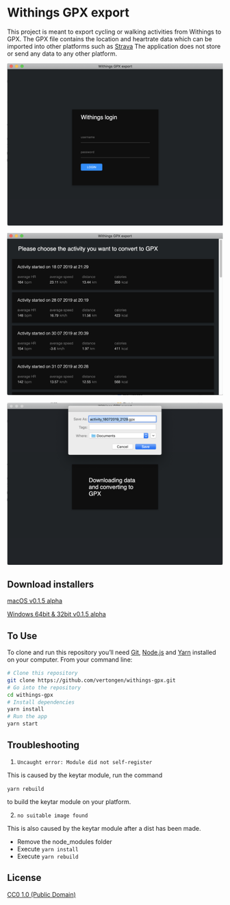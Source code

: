 # Withings GPX export

This project is meant to export cycling or walking activities from Withings to GPX. The GPX file contains the location and heartrate data which can be imported into other platforms such as [Strava](https://www.strava.com/) The application does not store or send any data to any other platform.

![](build/Screenshot_2019-08-16_at_23-c4ba1476-6bd2-4ba6-b582-e007e8490967.55.13.png)

![](build/Screenshot_2019-08-16_at_23-650b7a6a-6b77-4acf-ad8e-3811f81d85e2.55.32.png)

![](build/Screenshot_2019-08-16_at_23-f3e9b9d2-1bb0-4dd4-8b72-8d35ddb8cfc1.55.43.png)

## Download installers

[macOS v0.1.5 alpha](https://github.com/vertongen/withings-gpx/releases/download/v0.1.5-alpha/Withings.gpx.export-0.1.5.dmg) 

[Windows 64bit & 32bit v0.1.5 alpha](https://github.com/vertongen/withings-gpx/releases/download/v0.1.5-alpha/Withings.gpx.export.Setup.0.1.5.exe)

## To Use

To clone and run this repository you’ll need [Git](https://git-scm.com/), [Node.js](https://nodejs.org/en/download/) and [Yarn](https://yarnpkg.com/lang/en/) installed on your computer. From your command line:

```bash
# Clone this repository
git clone https://github.com/vertongen/withings-gpx.git
# Go into the repository
cd withings-gpx
# Install dependencies
yarn install
# Run the app
yarn start
```
## Troubleshooting

1. `Uncaught error: Module did not self-register`

This is caused by the keytar module, run the command 

`yarn rebuild` 

to build the keytar module on your platform.


2. `no suitable image found`

This is also caused by the keytar module after a dist has been made. 

- Remove the node_modules folder
- Execute `yarn install`
- Execute `yarn rebuild`

## License

[CC0 1.0 (Public Domain)](license.md)
